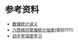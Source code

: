 # 参考资料

* [数理统计讲义](https://bookdown.org/hezhijian/book/)
* [六西格玛管理统计指南](https://pan.baidu.com/s/12Xk9YpxAYghpIbaC_zTVTw)\(密码1111）
* [动手学深度学习](http://zh.gluon.ai/)

